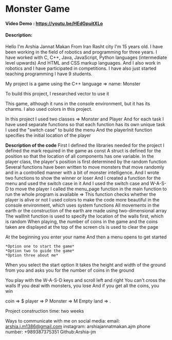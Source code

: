 # Monster Game
#### Video Demo : https://youtu.be/HEdGpuitXLo

#### Description:
			
Hello I'm Arshia Jannat Makan From Iran  Rasht city
I'm 15 years old.
I have been working in the field of robotics and programming for three years.
I have worked with C, C++, Java, JavaScript, Python languages (intermediate level upwards)
And HTML and CSS markup languages.
And I also work in robotics and I have participated in competitions.
I have also just started teaching programming I have 9 students.

My project is a game using the C++ language => name: Monster


To build this project, I researched vector to use it

This game, although it runs in the console environment, 
but it has its charms. I also used colors in this project.


In this project I used two classes => Monster and Player
And for each task I have used separate functions so that each function has its own unique task
I used the "switch case" to build the menu
And the playerInit function specifies the initial location of the player


**Description of the code**
First I defined the libraries needed for the project
I defined the mark required in the game as const
A struct is defined for the position so that the location of all components has one variable.
In the player class, the player's position is first determined by the random function
Several functions have been written to move 
monsters that move randomly and in a controlled manner with a bit of monster intelligence.
And I wrote two functions to show the winner or loser
And I created a function for the menu and used the switch case in it
And I used the switch case and W-A-S-D to move the player
I called the menu_page function in the main function to run the whole program
is available => This function checks whether the player is alive or not
I used colors to make the code more beautiful in the console environment, which uses system functions
All movements in the earth or the construction of the earth are made using two-dimensional array
The wallInit function is used to specify the location of the walls first, which is random
When playing, the number of coins in the game and the coins taken are displayed at the top of the screen
cls is used to clear the page



At the beginning you enter your name 
And then a menu opens to get started

    *Option one to start the game*
    *Option two to guide the game*
    *Option three about me*

When you select the start option
It takes the height and width of the ground from you and asks you for the number of coins in the ground

You play with the W-A-S-D keys and scroll left and right
You can't cross the walls
If you deal with monsters, you lose
And if you get all the coins, you win

coin => $
player => P
Monster => M
Empty land => .

Project construction time: two weeks

Ways to communicate with me on social media:
email: arshia.j.m1386@gmail.com
instagram: arshiajannatmakan.ajm
phone number: +989387375351
Github:Arshia-jm